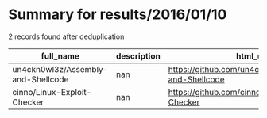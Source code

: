 
# Summary for results/2016/01/10
    
2 records found after deduplication

| full_name | description | html_url | matched_list | matched_count | pushed_at | size | stargazers_count | language | forks_count |
|------------------------------------|---------------|-------------------------------------------------------|----------------|-----------------|---------------------------|--------|--------------------|------------|---------------|
| un4ckn0wl3z/Assembly-and-Shellcode | nan | https://github.com/un4ckn0wl3z/Assembly-and-Shellcode | ['shellcode'] | 1 | 2016-01-10 14:39:35+00:00 | 21 | 0 | Assembly | 1 |
| cinno/Linux-Exploit-Checker | nan | https://github.com/cinno/Linux-Exploit-Checker | ['exploit'] | 1 | 2016-01-10 09:45:37+00:00 | 18 | 0 | PHP | 0 |
